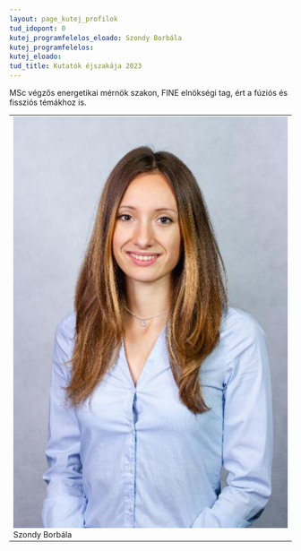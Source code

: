 ```yaml
---
layout: page_kutej_profilok
tud_idopont: 0
kutej_programfelelos_eloado: Szondy Borbála
kutej_programfelelos: 
kutej_eloado:
tud_title: Kutatók éjszakája 2023
---
```


MSc végzős energetikai mérnök szakon, FINE elnökségi tag, ért a fúziós és fissziós témákhoz is.


 <table class="picture">
<tr>
<td>

<div class="gallery">
    <img src="images/szondy_borbala.png" max-width="250" max-height="200">
  <div class="desc">Szondy Borbála</div>
</div>

</td>
</tr>
</table>

